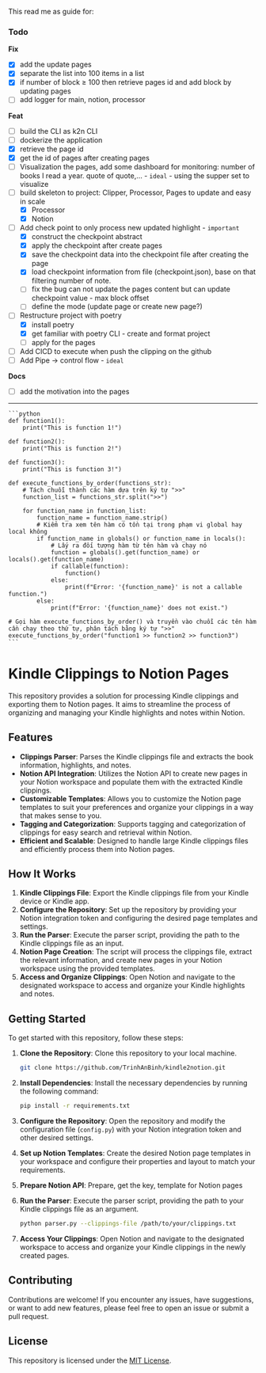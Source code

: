 This read me as guide for:

### Todo

**Fix**

- [x]  add the update pages
- [x]  separate the list into 100 items in a list
- [x]  if number of block ≥ 100 then retrieve pages id and add block by updating pages
- [ ]  add logger for main, notion, processor

**Feat**

- [ ]  build the CLI as k2n CLI
- [ ]  dockerize the application
- [x]  retrieve the page id
- [x]  get the id of pages after creating pages
- [ ]  Visualization the pages, add some dashboard for monitoring: number of books I read a year. quote of quote,… - `ideal` - using the supper set to visualize
- [ ]  build skeleton to project: Clipper, Processor, Pages to update and easy in scale
    - [x]  Processor
    - [x]  Notion
- [ ]  Add check point to only process new updated highlight - `important`
    - [x]  construct the checkpoint abstract
    - [x]  apply the checkpoint after create pages
    - [x]  save the checkpoint data into the checkpoint file after creating the page
    - [x]  load checkpoint information from file (checkpoint.json), base on that filtering number of note.
    - [ ]  fix the bug can not update the pages content but can update checkpoint value - max block offset
    - [ ]  define the mode (update page or create new page?)
- [ ]  Restructure project with poetry
    - [x]  install poetry
    - [x]  get familiar with poetry CLI  - create and format project
    - [ ]  apply for the pages
- [ ]  Add CICD to execute when push the clipping on the github
- [ ]  Add Pipe → control flow - `ideal`

**Docs**

- [ ]  add the motivation into the pages
---    
    ```python
    def function1():
        print("This is function 1!")
    
    def function2():
        print("This is function 2!")
    
    def function3():
        print("This is function 3!")
    
    def execute_functions_by_order(functions_str):
        # Tách chuỗi thành các hàm dựa trên ký tự ">>"
        function_list = functions_str.split(">>")
    
        for function_name in function_list:
            function_name = function_name.strip()
            # Kiểm tra xem tên hàm có tồn tại trong phạm vi global hay local không
            if function_name in globals() or function_name in locals():
                # Lấy ra đối tượng hàm từ tên hàm và chạy nó
                function = globals().get(function_name) or locals().get(function_name)
                if callable(function):
                    function()
                else:
                    print(f"Error: '{function_name}' is not a callable function.")
            else:
                print(f"Error: '{function_name}' does not exist.")
    
    # Gọi hàm execute_functions_by_order() và truyền vào chuỗi các tên hàm cần chạy theo thứ tự, phân tách bằng ký tự ">>"
    execute_functions_by_order("function1 >> function2 >> function3")
    ```

# Kindle Clippings to Notion Pages

This repository provides a solution for processing Kindle clippings and exporting them to Notion pages. It aims to streamline the process of organizing and managing your Kindle highlights and notes within Notion.

## Features

- **Clippings Parser**: Parses the Kindle clippings file and extracts the book information, highlights, and notes.
- **Notion API Integration**: Utilizes the Notion API to create new pages in your Notion workspace and populate them with the extracted Kindle clippings.
- **Customizable Templates**: Allows you to customize the Notion page templates to suit your preferences and organize your clippings in a way that makes sense to you.
- **Tagging and Categorization**: Supports tagging and categorization of clippings for easy search and retrieval within Notion.
- **Efficient and Scalable**: Designed to handle large Kindle clippings files and efficiently process them into Notion pages.

## How It Works

1. **Kindle Clippings File**: Export the Kindle clippings file from your Kindle device or Kindle app.
2. **Configure the Repository**: Set up the repository by providing your Notion integration token and configuring the desired page templates and settings.
3. **Run the Parser**: Execute the parser script, providing the path to the Kindle clippings file as an input.
4. **Notion Page Creation**: The script will process the clippings file, extract the relevant information, and create new pages in your Notion workspace using the provided templates.
5. **Access and Organize Clippings**: Open Notion and navigate to the designated workspace to access and organize your Kindle highlights and notes.

## Getting Started

To get started with this repository, follow these steps:

1. **Clone the Repository**: Clone this repository to your local machine.

   ```bash
   git clone https://github.com/TrinhAnBinh/kindle2notion.git
   ```

2. **Install Dependencies**: Install the necessary dependencies by running the following command:

   ```bash
   pip install -r requirements.txt
   ```

3. **Configure the Repository**: Open the repository and modify the configuration file (`config.py`) with your Notion integration token and other desired settings.

4. **Set up Notion Templates**: Create the desired Notion page templates in your workspace and configure their properties and layout to match your requirements.

5. **Prepare Notion API**: Prepare, get the key, template for Notion pages

6. **Run the Parser**: Execute the parser script, providing the path to your Kindle clippings file as an argument.

   ```bash
   python parser.py --clippings-file /path/to/your/clippings.txt
   ```

7. **Access Your Clippings**: Open Notion and navigate to the designated workspace to access and organize your Kindle clippings in the newly created pages.


## Contributing

Contributions are welcome! If you encounter any issues, have suggestions, or want to add new features, please feel free to open an issue or submit a pull request.

## License

This repository is licensed under the [MIT License](LICENSE).